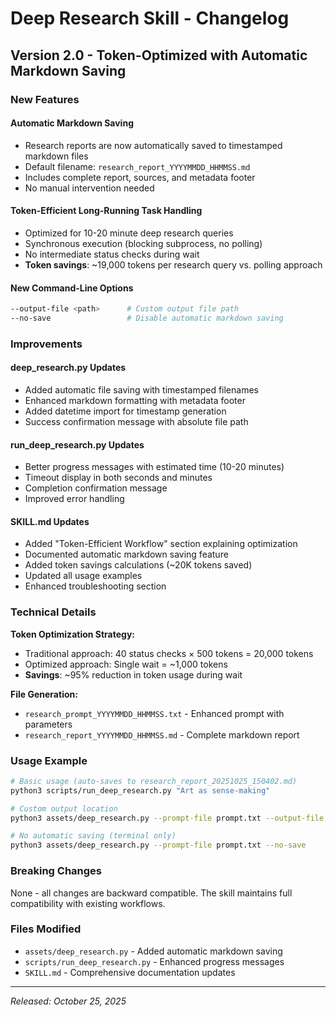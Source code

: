 # Deep Research Skill - Changelog

## Version 2.0 - Token-Optimized with Automatic Markdown Saving

### New Features

#### Automatic Markdown Saving
- Research reports are now automatically saved to timestamped markdown files
- Default filename: `research_report_YYYYMMDD_HHMMSS.md`
- Includes complete report, sources, and metadata footer
- No manual intervention needed

#### Token-Efficient Long-Running Task Handling
- Optimized for 10-20 minute deep research queries
- Synchronous execution (blocking subprocess, no polling)
- No intermediate status checks during wait
- **Token savings**: ~19,000 tokens per research query vs. polling approach

#### New Command-Line Options
```bash
--output-file <path>      # Custom output file path
--no-save                 # Disable automatic markdown saving
```

### Improvements

#### deep_research.py Updates
- Added automatic file saving with timestamped filenames
- Enhanced markdown formatting with metadata footer
- Added datetime import for timestamp generation
- Success confirmation message with absolute file path

#### run_deep_research.py Updates
- Better progress messages with estimated time (10-20 minutes)
- Timeout display in both seconds and minutes
- Completion confirmation message
- Improved error handling

#### SKILL.md Updates
- Added "Token-Efficient Workflow" section explaining optimization
- Documented automatic markdown saving feature
- Added token savings calculations (~20K tokens saved)
- Updated all usage examples
- Enhanced troubleshooting section

### Technical Details

**Token Optimization Strategy:**
- Traditional approach: 40 status checks × 500 tokens = 20,000 tokens
- Optimized approach: Single wait = ~1,000 tokens
- **Savings**: ~95% reduction in token usage during wait

**File Generation:**
- `research_prompt_YYYYMMDD_HHMMSS.txt` - Enhanced prompt with parameters
- `research_report_YYYYMMDD_HHMMSS.md` - Complete markdown report

### Usage Example

```bash
# Basic usage (auto-saves to research_report_20251025_150402.md)
python3 scripts/run_deep_research.py "Art as sense-making"

# Custom output location
python3 assets/deep_research.py --prompt-file prompt.txt --output-file my_research.md

# No automatic saving (terminal only)
python3 assets/deep_research.py --prompt-file prompt.txt --no-save
```

### Breaking Changes
None - all changes are backward compatible. The skill maintains full compatibility with existing workflows.

### Files Modified
- `assets/deep_research.py` - Added automatic markdown saving
- `scripts/run_deep_research.py` - Enhanced progress messages
- `SKILL.md` - Comprehensive documentation updates

---

*Released: October 25, 2025*
